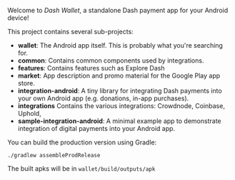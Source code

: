Welcome to _Dash Wallet_, a standalone Dash payment app for your Android device!

This project contains several sub-projects:

 * __wallet__:
     The Android app itself. This is probably what you're searching for.
 * __common__:
     Contains common components used by integrations.
 * __features__:
     Contains features such as Explore Dash
 * __market__:
     App description and promo material for the Google Play app store.
 * __integration-android__:
      A tiny library for integrating Dash payments into your own Android app
     (e.g. donations, in-app purchases).
 * __integrations__
     Contains the various integrations: Crowdnode, Coinbase, Uphold,
 * __sample-integration-android__:
     A minimal example app to demonstrate integration of digital payments into
     your Android app.

You can build the production version using Gradle:

`./gradlew assembleProdRelease`

The built apks will be in `wallet/build/outputs/apk`


